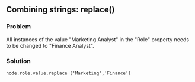 ## Combining strings: replace() 

### Problem
All instances of the value "Marketing Analyst" in the "Role" property needs to be changed to "Finance Analyst".


### Solution

```
node.role.value.replace ('Marketing','Finance')
```

